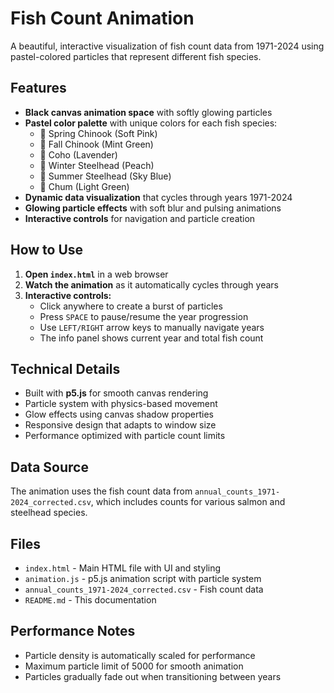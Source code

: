 # Fish Count Animation

A beautiful, interactive visualization of fish count data from 1971-2024 using pastel-colored particles that represent different fish species.

## Features

- **Black canvas animation space** with softly glowing particles
- **Pastel color palette** with unique colors for each fish species:
  - 🌸 Spring Chinook (Soft Pink)
  - 🌿 Fall Chinook (Mint Green)
  - 💜 Coho (Lavender)
  - 🍑 Winter Steelhead (Peach)
  - 💙 Summer Steelhead (Sky Blue)
  - 🌱 Chum (Light Green)
- **Dynamic data visualization** that cycles through years 1971-2024
- **Glowing particle effects** with soft blur and pulsing animations
- **Interactive controls** for navigation and particle creation

## How to Use

1. **Open `index.html`** in a web browser
2. **Watch the animation** as it automatically cycles through years
3. **Interactive controls:**
   - Click anywhere to create a burst of particles
   - Press `SPACE` to pause/resume the year progression
   - Use `LEFT/RIGHT` arrow keys to manually navigate years
   - The info panel shows current year and total fish count

## Technical Details

- Built with **p5.js** for smooth canvas rendering
- Particle system with physics-based movement
- Glow effects using canvas shadow properties
- Responsive design that adapts to window size
- Performance optimized with particle count limits

## Data Source

The animation uses the fish count data from `annual_counts_1971-2024_corrected.csv`, which includes counts for various salmon and steelhead species.

## Files

- `index.html` - Main HTML file with UI and styling
- `animation.js` - p5.js animation script with particle system
- `annual_counts_1971-2024_corrected.csv` - Fish count data
- `README.md` - This documentation

## Performance Notes

- Particle density is automatically scaled for performance
- Maximum particle limit of 5000 for smooth animation
- Particles gradually fade out when transitioning between years 